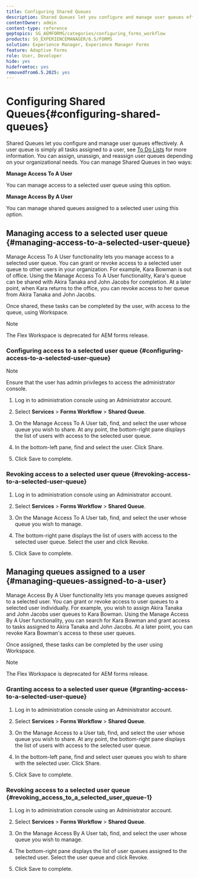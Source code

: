 ```yaml
---
title: Configuring Shared Queues
description: Shared Queues let you configure and manage user queues effectively. Learn how to configure shared queues.
contentOwner: admin
content-type: reference
geptopics: SG_AEMFORMS/categories/configuring_forms_workflow
products: SG_EXPERIENCEMANAGER/6.5/FORMS
solution: Experience Manager, Experience Manager Forms
feature: Adaptive Forms
role: User, Developer
hide: yes
hidefromtoc: yes
removedfrom6.5.2025: yes
---
```

# Configuring Shared Queues{#configuring-shared-queues}

Shared Queues let you configure and manage user queues effectively. A user queue is simply all tasks assigned to a user, see [To Do Lists](https://help.adobe.com/en_US/livecycle/11.0/WorkspaceHelp/WS92d06802c76abadb-2b6ab502126beb6ba2f-7ffc.2.html) for more information. You can assign, unassign, and reassign user queues depending on your organizational needs. You can manage Shared Queues in two ways:

**Manage Access To A User**

You can manage access to a selected user queue using this option.

**Manage Access By A User**

You can manage shared queues assigned to a selected user using this option.

## Managing access to a selected user queue {#managing-access-to-a-selected-user-queue}

Manage Access To A User functionality lets you manage access to a selected user queue. You can grant or revoke access to a selected user queue to other users in your organization. For example, Kara Bowman is out of office. Using the Manage Access To A User functionality, Kara's queue can be shared with Akira Tanaka and John Jacobs for completion. At a later point, when Kara returns to the office, you can revoke access to her queue from Akira Tanaka and John Jacobs.

Once shared, these tasks can be completed by the user, with access to the queue, using Workspace.

>[!NOTE]
>
>The Flex Workspace is deprecated for AEM forms release.

### Configuring access to a selected user queue {#configuring-access-to-a-selected-user-queue}

>[!NOTE]
> 
> Ensure that the user has admin privileges to access the administrator console.

1. Log in to administration console using an Administrator account.
1. Select **Services** > **Forms Workflow** > **Shared Queue**.

1. On the Manage Access To A User tab, find, and select the user whose queue you wish to share. At any point, the bottom-right pane displays the list of users with access to the selected user queue.
1. In the bottom-left pane, find and select the user. Click Share.
1. Click Save to complete.

### Revoking access to a selected user queue {#revoking-access-to-a-selected-user-queue}

1. Log in to administration console using an Administrator account.
1. Select **Services** &gt; **Forms Workflow** &gt; **Shared Queue**.

1. On the Manage Access To A User tab, find, and select the user whose queue you wish to manage.
1. The bottom-right pane displays the list of users with access to the selected user queue. Select the user and click Revoke.
1. Click Save to complete.

## Managing queues assigned to a user {#managing-queues-assigned-to-a-user}

Manage Access By A User functionality lets you manage queues assigned to a selected user. You can grant or revoke access to user queues to a selected user individually. For example, you wish to assign Akira Tanaka and John Jacobs user queues to Kara Bowman. Using the Manage Access By A User functionality, you can search for Kara Bowman and grant access to tasks assigned to Akira Tanaka and John Jacobs. At a later point, you can revoke Kara Bowman's access to these user queues.

Once assigned, these tasks can be completed by the user using Workspace.

>[!NOTE]
>
>The Flex Workspace is deprecated for AEM forms release.

### Granting access to a selected user queue {#granting-access-to-a-selected-user-queue}

1. Log in to administration console using an Administrator account.
1. Select **Services** &gt; **Forms Workflow** &gt; **Shared Queue**.

1. On the Manage Access to a User tab, find, and select the user whose queue you wish to share. At any point, the bottom-right pane displays the list of users with access to the selected user queue.
1. In the bottom-left pane, find and select user queues you wish to share with the selected user. Click Share.
1. Click Save to complete.

### Revoking access to a selected user queue {#revoking_access_to_a_selected_user_queue-1}

1. Log in to administration console using an Administrator account.
1. Select **Services** &gt; **Forms Workflow** &gt; **Shared Queue**.

1. On the Manage Access By A User tab, find, and select the user whose queue you wish to manage.
1. The bottom-right pane displays the list of user queues assigned to the selected user. Select the user queue and click Revoke.
1. Click Save to complete.
